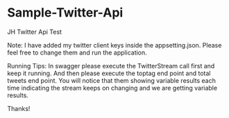 # Sample-Twitter-Api
JH Twitter Api Test

Note:
I have added my twitter client keys inside the appsetting.json. Please feel free to change them and run the application.

Running Tips:
In swagger please execute the TwitterStream call first and keep it running. And then please execute the toptag end point and total tweets end point. You will notice that them showing variable results each time indicating the stream keeps on changing and we are getting variable results.


Thanks!

